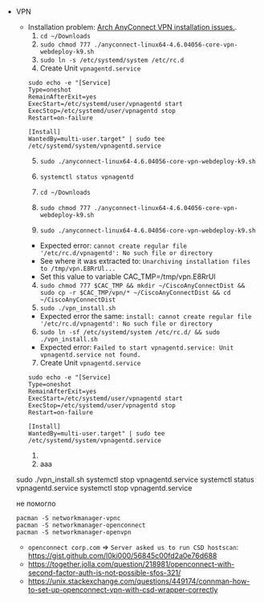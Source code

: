 * VPN
  * Installation problem: [Arch AnyConnect VPN installation issues.](https://bbs.archlinux.org/viewtopic.php?id=237621). 
     1. `cd ~/Downloads`
     2. `sudo chmod 777 ./anyconnect-linux64-4.6.04056-core-vpn-webdeploy-k9.sh`    
     3.  `sudo ln -s /etc/systemd/system /etc/rc.d`
     4. Create Unit `vpnagentd.service`
     ```  
     sudo echo -e "[Service] 
     Type=oneshot
     RemainAfterExit=yes
     ExecStart=/etc/systemd/user/vpnagentd start
     ExecStop=/etc/systemd/user/vpnagentd stop
     Restart=on-failure

     [Install]
     WantedBy=multi-user.target" | sudo tee /etc/systemd/system/vpnagentd.service
     ```
     5. `sudo ./anyconnect-linux64-4.6.04056-core-vpn-webdeploy-k9.sh`
     6.  `systemctl status vpnagentd`
  
     1. `cd ~/Downloads`
     2. `sudo chmod 777 ./anyconnect-linux64-4.6.04056-core-vpn-webdeploy-k9.sh`
     3. `sudo ./anyconnect-linux64-4.6.04056-core-vpn-webdeploy-k9.sh`
       * Expected error: `cannot create regular file '/etc/rc.d/vpnagentd': No such file or directory`
       * See where it was extracted to: `Unarchiving installation files to /tmp/vpn.E8RrUl...`
       * Set this value to variable CAC_TMP=/tmp/vpn.E8RrUl
     4. `sudo chmod 777 $CAC_TMP && mkdir ~/CiscoAnyConnectDist && sudo cp -r $CAC_TMP/vpn/* ~/CiscoAnyConnectDist && cd ~/CiscoAnyConnectDist`
     5.  `sudo ./vpn_install.sh`
       * Expected error the same: `install: cannot create regular file '/etc/rc.d/vpnagentd': No such file or directory`
     6.  `sudo ln -sf /etc/systemd/system /etc/rc.d/ && sudo ./vpn_install.sh`
       * Expected error: `Failed to start vpnagentd.service: Unit vpnagentd.service not found.` 
     7. Create Unit `vpnagentd.service`
     ```  
     sudo echo -e "[Service] 
     Type=oneshot
     RemainAfterExit=yes
     ExecStart=/etc/systemd/user/vpnagentd start
     ExecStop=/etc/systemd/user/vpnagentd stop
     Restart=on-failure

     [Install]
     WantedBy=multi-user.target" | sudo tee /etc/systemd/system/vpnagentd.service
     ```
     1. 
     1. aaa
    
  sudo ./vpn_install.sh
  systemctl stop vpnagentd.service
  systemctl status vpnagentd.service
  systemctl stop vpnagentd.service
  

  
  не помогло
  ``` 
  pacman -S networkmanager-vpnc
  pacman -S networkmanager-openconnect
  pacman -S networkmanager-openvpn
  ````
  * `openconnect corp.com` => `Server asked us to run CSD hostscan`: https://gist.github.com/l0ki000/56845c00fd2a0e76d688
  * https://together.jolla.com/question/218981/openconnect-with-second-factor-auth-is-not-possible-sfos-321/
  * https://unix.stackexchange.com/questions/449174/connman-how-to-set-up-openconnect-vpn-with-csd-wrapper-correctly
